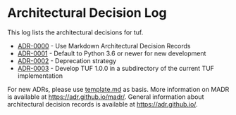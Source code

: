 # Architectural Decision Log

This log lists the architectural decisions for tuf.

<!-- adrlog -- Regenerate the content by using "adr-log -i". You can install it via "npm install -g adr-log" -->

- [ADR-0000](0000-use-markdown-architectural-decision-records.md) - Use Markdown Architectural Decision Records
- [ADR-0001](0001-python-version-3-6-plus.md) - Default to Python 3.6 or newer for new development
- [ADR-0002](0002-pre-1-0-deprecation-strategy.md) - Deprecation strategy
- [ADR-0003](0003-where-to-develop-TUF-1-0-0.md) - Develop TUF 1.0.0 in a subdirectory of the current TUF implementation

<!-- adrlogstop -->

For new ADRs, please use [template.md](template.md) as basis.
More information on MADR is available at <https://adr.github.io/madr/>.
General information about architectural decision records is available at <https://adr.github.io/>.
